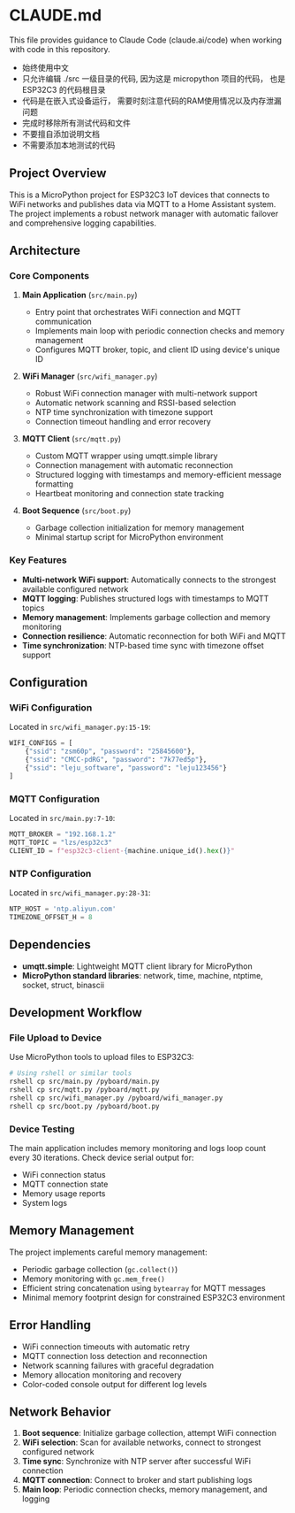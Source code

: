 # CLAUDE.md

This file provides guidance to Claude Code (claude.ai/code) when working with code in this repository.

- 始终使用中文
- 只允许编辑 ./src 一级目录的代码, 因为这是 micropython 项目的代码， 也是 ESP32C3 的代码根目录
- 代码是在嵌入式设备运行， 需要时刻注意代码的RAM使用情况以及内存泄漏问题
- 完成时移除所有测试代码和文件
- 不要擅自添加说明文档
- 不需要添加本地测试的代码

## Project Overview

This is a MicroPython project for ESP32C3 IoT devices that connects to WiFi networks and publishes data via MQTT to a Home Assistant system. The project implements a robust network manager with automatic failover and comprehensive logging capabilities.

## Architecture

### Core Components

1. **Main Application** (`src/main.py`)
   - Entry point that orchestrates WiFi connection and MQTT communication
   - Implements main loop with periodic connection checks and memory management
   - Configures MQTT broker, topic, and client ID using device's unique ID

2. **WiFi Manager** (`src/wifi_manager.py`)
   - Robust WiFi connection manager with multi-network support
   - Automatic network scanning and RSSI-based selection
   - NTP time synchronization with timezone support
   - Connection timeout handling and error recovery

3. **MQTT Client** (`src/mqtt.py`)
   - Custom MQTT wrapper using umqtt.simple library
   - Connection management with automatic reconnection
   - Structured logging with timestamps and memory-efficient message formatting
   - Heartbeat monitoring and connection state tracking

4. **Boot Sequence** (`src/boot.py`)
   - Garbage collection initialization for memory management
   - Minimal startup script for MicroPython environment

### Key Features

- **Multi-network WiFi support**: Automatically connects to the strongest available configured network
- **MQTT logging**: Publishes structured logs with timestamps to MQTT topics
- **Memory management**: Implements garbage collection and memory monitoring
- **Connection resilience**: Automatic reconnection for both WiFi and MQTT
- **Time synchronization**: NTP-based time sync with timezone offset support

## Configuration

### WiFi Configuration
Located in `src/wifi_manager.py:15-19`:
```python
WIFI_CONFIGS = [
    {"ssid": "zsm60p", "password": "25845600"},
    {"ssid": "CMCC-pdRG", "password": "7k77ed5p"},
    {"ssid": "leju_software", "password": "leju123456"}
]
```

### MQTT Configuration
Located in `src/main.py:7-10`:
```python
MQTT_BROKER = "192.168.1.2"
MQTT_TOPIC = "lzs/esp32c3"
CLIENT_ID = f"esp32c3-client-{machine.unique_id().hex()}"
```

### NTP Configuration
Located in `src/wifi_manager.py:28-31`:
```python
NTP_HOST = 'ntp.aliyun.com'
TIMEZONE_OFFSET_H = 8
```

## Dependencies

- **umqtt.simple**: Lightweight MQTT client library for MicroPython
- **MicroPython standard libraries**: network, time, machine, ntptime, socket, struct, binascii

## Development Workflow

### File Upload to Device
Use MicroPython tools to upload files to ESP32C3:
```bash
# Using rshell or similar tools
rshell cp src/main.py /pyboard/main.py
rshell cp src/mqtt.py /pyboard/mqtt.py
rshell cp src/wifi_manager.py /pyboard/wifi_manager.py
rshell cp src/boot.py /pyboard/boot.py
```

### Device Testing
The main application includes memory monitoring and logs loop count every 30 iterations. Check device serial output for:
- WiFi connection status
- MQTT connection state
- Memory usage reports
- System logs

## Memory Management

The project implements careful memory management:
- Periodic garbage collection (`gc.collect()`)
- Memory monitoring with `gc.mem_free()`
- Efficient string concatenation using `bytearray` for MQTT messages
- Minimal memory footprint design for constrained ESP32C3 environment

## Error Handling

- WiFi connection timeouts with automatic retry
- MQTT connection loss detection and reconnection
- Network scanning failures with graceful degradation
- Memory allocation monitoring and recovery
- Color-coded console output for different log levels

## Network Behavior

1. **Boot sequence**: Initialize garbage collection, attempt WiFi connection
2. **WiFi selection**: Scan for available networks, connect to strongest configured network
3. **Time sync**: Synchronize with NTP server after successful WiFi connection
4. **MQTT connection**: Connect to broker and start publishing logs
5. **Main loop**: Periodic connection checks, memory management, and logging